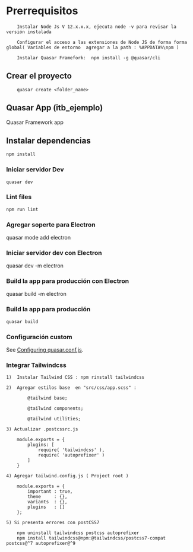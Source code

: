 # Prerrequisitos

```
    Instalar Node Js V 12.x.x.x, ejecuta node -v para revisar la versión instalada
    
    Configurar el acceso a las extensiones de Node JS de forma forma global( Variables de entorno  agregar a la path : %APPDATA%\npm )

    Instalar Quasar Framefork:  npm install -g @quasar/cli
```

## Crear el proyecto

```
    quasar create <folder_name>
```

## Quasar App (itb_ejemplo)

Quasar Framework app


## Instalar dependencias
```bash
npm install
```

### Iniciar servidor Dev
```bash
quasar dev
```

### Lint files
```bash
npm run lint
```

### Agregar soperte para Electron 
quasar mode add electron


### Iniciar servidor dev con Electron
quasar dev -m electron


### Build la app para producción con Electron
quasar build -m electron

### Build la app para producción

```bash
quasar build
```

### Configuración custom
See [Configuring quasar.conf.js](https://quasar.dev/quasar-cli/quasar-conf-js).

### Integrar Tailwindcss
```
1)  Instalar Tailwind CSS : npm rinstall tailwindcss

2)  Agregar estilos base  en "src/css/app.scss" :

        @tailwind base;

        @tailwind components;

        @tailwind utilities;

3) Actualizar .postcssrc.js
    
    module.exports = {
        plugins: [
            require( 'tailwindcss' ),
            require( 'autoprefixer' )
        ]
    }

4) Agregar tailwind.config.js ( Project root )

    module.exports = {
        important : true,
        theme     : {},
        variants  : {},
        plugins   : []
    };

5) Si presenta errores con postCSS7

    npm uninstall tailwindcss postcss autoprefixer
    npm install tailwindcss@npm:@tailwindcss/postcss7-compat postcss@^7 autoprefixer@^9

```